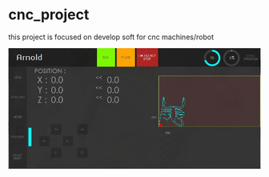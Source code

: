 # cnc_project
this project is focused on develop soft for cnc machines/robot

![Screenshot](Arnold2.jpg)

